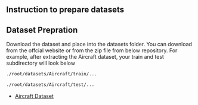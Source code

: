 ## Instruction to prepare datasets

## Dataset Prepration
Download the dataset and place into the datasets folder. You can download from the offcial website or from the zip file from below repository. For example, after extracting the Aircraft dataset, your train and test subdirectory will look below
```bash
./root/datasets/Aircraft/train/...

./root/datasets/Aircraft/test/...
```

- [Aircraft Dataset](https://drive.google.com/uc?export=download&id=1v_cOB1gOIneI-Y1vJC7WUSvwH2FP9qCS)
